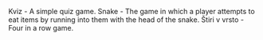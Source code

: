 Kviz - A simple quiz game.
Snake - The game in which a player attempts to eat items by running into them with the head of the snake.
Štiri v vrsto - Four in a row game.
